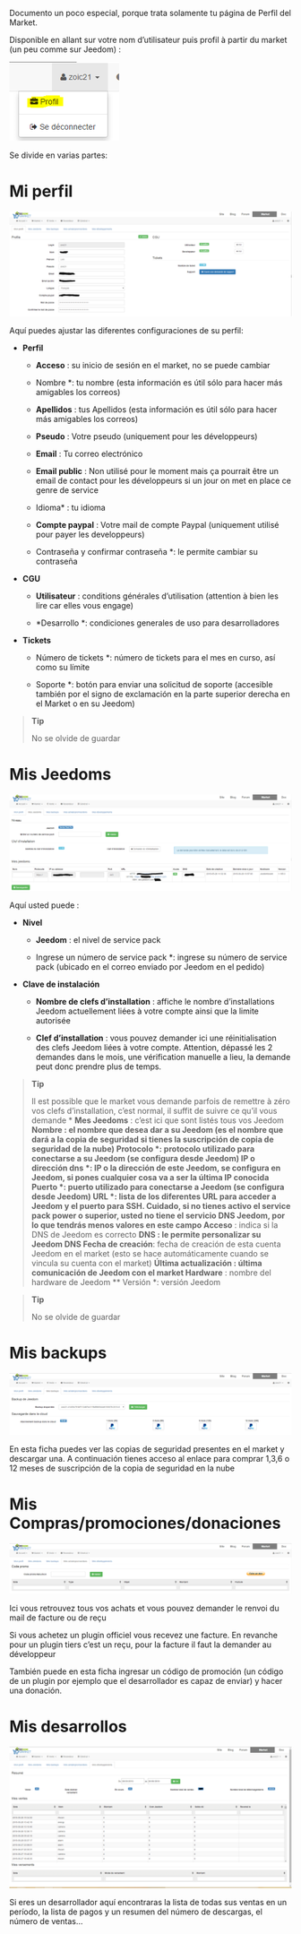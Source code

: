Documento un poco especial, porque trata solamente tu página de Perfil del Market.

Disponible en allant sur votre nom d’utilisateur puis profil à partir du market (un peu comme sur Jeedom) :

![](../images/market.png)

Se divide en varias partes:

Mi perfil
=========

![](../images/market1.png)

Aquí puedes ajustar las diferentes configuraciones de su perfil:

-   **Perfil**

    -   **Acceso** : su inicio de sesión en el market, no se puede cambiar

    -   Nombre \*: tu nombre (esta información es útil sólo para hacer más amigables los correos)

    -   **Apellidos** : tus Apellidos (esta información es útil sólo para hacer más amigables los correos)

    -   **Pseudo** : Votre pseudo (uniquement pour les développeurs)

    -   **Email** : Tu correo electrónico

    -   **Email public** : Non utilisé pour le moment mais ça pourrait être un email de contact pour les développeurs si un jour on met en place ce genre de service

    -   Idioma\* : tu idioma

    -   **Compte paypal** : Votre mail de compte Paypal (uniquement utilisé pour payer les developpeurs)

    -   Contraseña y confirmar contraseña \*: le permite cambiar su contraseña

-   **CGU**

    -   **Utilisateur** : conditions générales d’utilisation (attention à bien les lire car elles vous engage)

    -   \*Desarrollo \*: condiciones generales de uso para desarrolladores

-   **Tickets**

    -   Número de tickets \*: número de tickets para el mes en curso, así como su límite

    -   Soporte \*: botón para enviar una solicitud de soporte (accesible también por el signo de exclamación en la parte superior derecha en el Market o en su Jeedom)

> **Tip**
>
> No se olvide de guardar

Mis Jeedoms
===========

![](../images/market2.png)

Aquí usted puede :

-   **Nivel**

    -   **Jeedom** : el nivel de service pack

    -   Ingrese un número de service pack \*: ingrese su número de service pack (ubicado en el correo enviado por Jeedom en el pedido)

-   **Clave de instalación**

    -   **Nombre de clefs d’installation** : affiche le nombre d’installations Jeedom actuellement liées à votre compte ainsi que la limite autorisée

    -   **Clef d’installation** : vous pouvez demander ici une réinitialisation des clefs Jeedom liées à votre compte. Attention, dépassé les 2 demandes dans le mois, une vérification manuelle a lieu, la demande peut donc prendre plus de temps.

> **Tip**
>
> Il est possible que le market vous demande parfois de remettre à zéro vos clefs d’installation, c’est normal, il suffit de suivre ce qu’il vous demande \* **Mes Jeedoms** : c’est ici que sont listés tous vos Jeedom **Nombre **: el nombre que desea dar a su Jeedom (es el nombre que dará a la copia de seguridad si tienes la suscripción de copia de seguridad de la nube)** Protocolo \*: protocolo utilizado para conectarse a su Jeedom (se configura desde Jeedom) **IP o dirección dns \*: IP o la dirección de este Jeedom, se configura en Jeedom, si pones cualquier cosa va a ser la última IP conocida** Puerto \*: puerto utilizado para conectarse a Jeedom (se configura desde Jeedom) **URL \*: lista de los diferentes URL para acceder a Jeedom y el puerto para SSH. Cuidado, si no tienes activo el service pack power o superior, usted no tiene el servicio DNS Jeedom, por lo que tendrás menos valores en este campo** Acceso** : indica si la DNS de Jeedom es correcto **DNS **: le permite personalizar su Jeedom DNS** Fecha de creación**: fecha de creación de esta cuenta Jeedom en el market (esto se hace automáticamente cuando se vincula su cuenta con el market) **Última actualización **: última comunicación de Jeedom con el market** Hardware** : nombre del hardware de Jeedom \*\* Versión \*: versión Jeedom

> **Tip**
>
> No se olvide de guardar

Mis backups
===========

![](../images/market3.png)

En esta ficha puedes ver las copias de seguridad presentes en el market y descargar una. A continuación tienes acceso al enlace para comprar 1,3,6 o 12 meses de suscripción de la copia de seguridad en la nube

Mis Compras/promociones/donaciones
==================================

![](../images/market4.png)

Ici vous retrouvez tous vos achats et vous pouvez demander le renvoi du mail de facture ou de reçu

Si vous achetez un plugin officiel vous recevez une facture. En revanche pour un plugin tiers c’est un reçu, pour la facture il faut la demander au développeur

También puede en esta ficha ingresar un código de promoción (un código de un plugin por ejemplo que el desarrollador es capaz de enviar) y hacer una donación.

Mis desarrollos
===============

![](../images/market5.png)

Si eres un desarrollador aquí encontraras la lista de todas sus ventas en un período, la lista de pagos y un resumen del número de descargas, el número de ventas…

